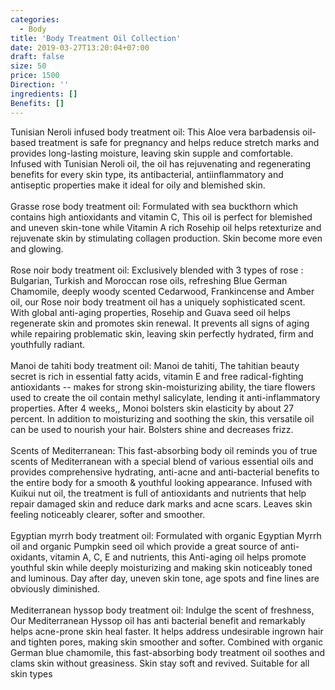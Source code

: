 ```yaml
---
categories:
  - Body
title: 'Body Treatment Oil Collection'
date: 2019-03-27T13:20:04+07:00
draft: false
size: 50
price: 1500
Direction: ''
ingredients: []
Benefits: []
---
```


Tunisian Neroli infused body treatment oil: This Aloe vera barbadensis oil-based treatment is safe for pregnancy and helps reduce stretch marks and provides long-lasting moisture, leaving skin supple and comfortable. Infused with Tunisian Neroli oil, the oil has rejuvenating and regenerating benefits for every skin type, its antibacterial, antiinflammatory and antiseptic properties make it ideal for oily and blemished skin.
<br><br>
Grasse rose body treatment oil: Formulated with sea buckthorn which contains high antioxidants and vitamin C, This oil is perfect for blemished and uneven skin-tone while Vitamin A rich Rosehip oil helps retexturize and rejuvenate skin by stimulating collagen production. Skin become more even and glowing.
<br><br>
Rose noir body treatment oil: Exclusively blended with 3 types of rose : Bulgarian, Turkish and Moroccan rose oils, refreshing Blue German Chamomile, deeply woody scented Cedarwood, Frankincense and Amber oil, our Rose noir body treatment oil has a uniquely sophisticated scent. With global anti-aging properties, Rosehip and Guava seed oil helps regenerate skin and promotes skin renewal. It prevents all signs of aging while repairing problematic skin, leaving skin perfectly hydrated, firm and youthfully radiant.
<br><br>
Manoi de tahiti body treatment oil: Manoi de tahiti, The tahitian beauty secret is rich in essential fatty acids, vitamin E and free radical-fighting antioxidants -- makes for strong skin-moisturizing ability, the tiare flowers used to create the oil contain methyl salicylate, lending it anti-inflammatory properties. After 4 weeks,, Monoi bolsters skin elasticity by about 27 percent. In addition to moisturizing and soothing the skin, this versatile oil can be used to nourish your hair. Bolsters shine and decreases frizz.
<br><br>
Scents of Mediterranean: This fast-absorbing body oil reminds you of true scents of Mediterranean with a special blend of various essential oils and provides comprehensive hydrating, anti-acne and anti-bacterial benefits to the entire body for a smooth & youthful looking appearance. Infused with Kuikui nut oil, the treatment is full of antioxidants and nutrients that help repair damaged skin and reduce dark marks and acne scars. Leaves skin feeling noticeably clearer, softer and smoother.
<br><br>
Egyptian myrrh body treatment oil: Formulated with organic Egyptian Myrrh oil and organic Pumpkin seed oil which provide a great source of anti-oxidants, vitamin A, C, E and nutrients, this Anti-aging oil helps promote youthful skin while deeply moisturizing and making skin noticeably toned and luminous. Day after day, uneven skin tone, age spots and fine lines are obviously diminished.
<br><br>
Mediterranean hyssop body treatment oil: Indulge the scent of freshness, Our Mediterranean Hyssop oil has anti bacterial benefit and remarkably helps acne-prone skin heal faster. It helps address undesirable ingrown hair and tighten pores, making skin smoother and softer. Combined with organic German blue chamomile, this fast-absorbing body treatment oil soothes and clams skin without greasiness. Skin stay soft and revived. Suitable for all skin types
